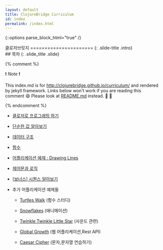 ```yaml
---
layout: default
title: ClojureBridge Curriculum
id: index
permalink: /index.html
---
```


{::options parse_block_html="true" /}

<section>
클로저브릿지
======================
{: .slide-title .intro}
</section>

 <section>
## 목차
{: .slide_title .slide}

{% comment %}

:exclamation: _Note_ :exclamation:

This index.md is for http://clojurebridge.github.io/curriculum/
and rendered by jekyll framework.
Links below won't work if you are reading this comment :smile:
Please look at [README.md](README.md) instead. :green_heart: :blue_heart:

{% endcomment %}

* [클로저로 프로그래밍 하기](outline/intro.html)
* [단순한 값 알아보기](outline/simple_values.html)
* [데이터 구조](outline/data_structures.html)
* [함수](outline/functions.html)
* [어플리케이션 예제 : Drawing Lines](https://github.com/ClojureBridgeSeoul/drawing/blob/korean/curriculum/first-program.md)
* [제어문과 로직](outline/flow_control.html)
* [[보너스] 시퀀스 알아보기](outline/sequences.html)

* 추가 어플리케이션 예제들

    - [Turtles Walk](https://github.com/ClojureBridge/welcometoclojurebridge/blob/master/outline/TURTLE-SAMPLES.md) (함수 스터디)

    - [Snowflakes](https://github.com/ClojureBridgeSeoul/drawing/blob/korean/curriculum/create-something.md) (애니메이션)

    - [Twinkle Twinkle Little Star](https://github.com/ClojureBridge/tones/blob/master/curriculum/01-piano-chords.md) (사운드 관련)
    - [Global Growth](https://github.com/ClojureBridge/global-growth)  (웹 어플리케이션,Rest API)
    - [Caesar Cipher](http://clojurebridge.github.io/community-docs/docs/exercises/caesar-cipher/)
          (문자,문자열 연습하기)
</section>
